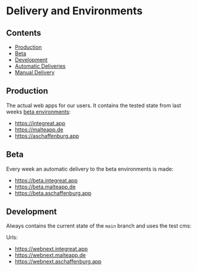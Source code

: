 # Delivery and Environments

## Contents

- [Production](#production)
- [Beta](#beta)
- [Development](#development)
- [Automatic Deliveries](../../docs/cicd.md#workflows)
- [Manual Delivery](../../docs/cicd.md#triggering-a-delivery-using-the-ci)

## Production

The actual web apps for our users. It contains the tested state from last weeks [beta environments](#beta):

- https://integreat.app
- https://malteapp.de
- https://aschaffenburg.app

## Beta

Every week an automatic delivery to the beta environments is made:

- https://beta.integreat.app
- https://beta.malteapp.de
- https://beta.aschaffenburg.app

## Development

Always contains the current state of the `main` branch and uses the test cms:

Urls:

- https://webnext.integreat.app
- https://webnext.malteapp.de
- https://webnext.aschaffenburg.app
